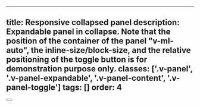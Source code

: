 <!--
 *              © 2025 Visa
 *
 * Licensed under the Apache License, Version 2.0 (the "License");
 * you may not use this file except in compliance with the License.
 * You may obtain a copy of the License at
 *
 *         http://www.apache.org/licenses/LICENSE-2.0
 *
 * Unless required by applicable law or agreed to in writing, software
 * distributed under the License is distributed on an "AS IS" BASIS,
 * WITHOUT WARRANTIES OR CONDITIONS OF ANY KIND, either express or implied.
 * See the License for the specific language governing permissions and
 * limitations under the License.
 *
 -->
---
title: Responsive collapsed panel
description: Expandable panel in collapse. Note that the position of the container of the panel "v-ml-auto", the inline-size/block-size, and the relative positioning of the toggle button is for demonstration purpose only.
classes: ['.v-panel', '.v-panel-expandable', '.v-panel-content', '.v-panel-toggle']
tags: []
order: 4
---

<div class="v-ml-auto v-panel v-panel-expandable">
  <button aria-expanded="false" aria-label="expand panel" class="v-panel-toggle v-button v-button-large v-button-icon v-ml-auto" style="position: relative" type="button">
    <svg aria-hidden="true" class="v-icon v-icon-visa v-icon-tiny v-icon-two-color" focusable="false" viewbox="0 0 16 16">
      <use href="#visa-media-rewind-tiny">
      </use>
    </svg>
  </button>
</div>
